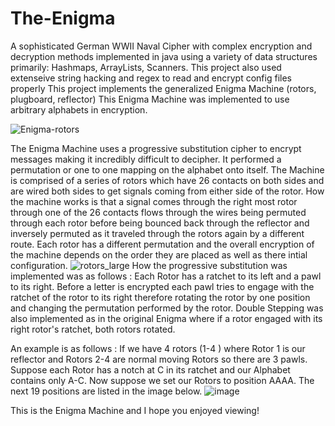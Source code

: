 # The-Enigma
A sophisticated German WWII Naval Cipher with complex encryption and decryption methods implemented in java using a variety of data structures primarily: Hashmaps, ArrayLists, Scanners. This project also used extenseive string hacking and regex to read and encrypt config files properly This project implements the generalized Enigma Machine (rotors, plugboard, reflector) This Enigma Machine was implemented to use arbitrary alphabets in encryption.

![Enigma-rotors](https://user-images.githubusercontent.com/47373165/68526380-08898d80-0290-11ea-9a06-2945f3d8302b.jpg)

The Enigma Machine uses a  progressive substitution cipher to encrypt messages making it incredibly difficult to decipher. It performed a permutation or one to one mapping on the alphabet onto itself. The Machine is comprised of a series of rotors which have 26 contacts on both sides and are wired both sides to get signals coming from either side of the rotor. How the machine works is that a signal comes through the right most rotor through one of the 26 contacts flows through the wires being permuted through each rotor before being bounced back through the reflector and inversely permuted as it traveled through the rotors again by a different route. Each rotor has a different permutation and the overall encryption of the machine depends on the order they are placed as well as there intial configuration. 
![rotors_large](https://user-images.githubusercontent.com/47373165/68526524-d547fe00-0291-11ea-8a3f-ac059ad754b1.jpg)
How the progressive substitution was implemented was as follows : Each Rotor has a ratchet to its left and a pawl to its right. Before a letter is encrypted each pawl tries to engage with the ratchet of the rotor to its right therefore rotating the rotor by one position and changing the permutation performed by the rotor. Double Stepping was also implemented as in the original Enigma where if a rotor engaged with its right rotor's ratchet, both rotors rotated. 

An example is as follows : If we have 4 rotors (1-4 ) where Rotor 1 is our reflector and Rotors 2-4 are normal moving Rotors so there are 3 pawls. Suppose each Rotor has a notch at C in its ratchet and our Alphabet contains only A-C. Now suppose we set our Rotors to position 
AAAA. The next 19 positions are listed in the image below.
![image](https://user-images.githubusercontent.com/47373165/68526589-9c5c5900-0292-11ea-9a85-fbefeb5d4b62.png)

This is the Enigma Machine and I hope you enjoyed viewing!
